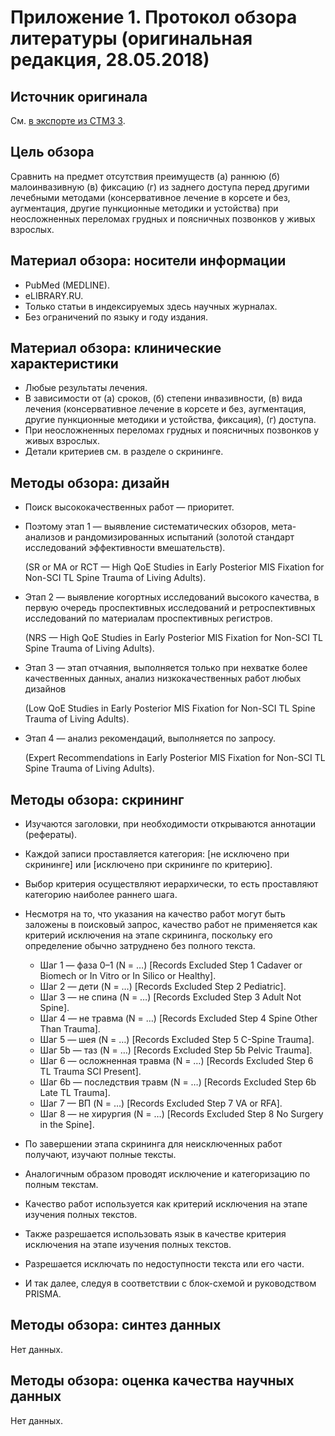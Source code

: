 # Приложение 1. Протокол обзора литературы (оригинальная редакция, 28.05.2018)

## Источник оригинала

См. [в экспорте из СТМЗ 3](https://github.com/p1m-ortho/xr-sfmhsush-ssb-hsss-v2/blob/master/stmz3_-_a_workshop_t3_-_id_90.csv).

## Цель обзора

Сравнить на предмет отсутствия преимуществ (а) раннюю (б) малоинвазивную (в) фиксацию (г) из заднего доступа перед другими лечебными методами (консервативное лечение в корсете и без, аугментация, другие пункционные методики и устойства) при неосложненных переломах грудных и поясничных позвонков у живых взрослых.

## Материал обзора: носители информации

* PubMed (MEDLINE).
* eLIBRARY.RU.
* Только статьи в индексируемых здесь научных журналах.
* Без ограничений по языку и году издания.

## Материал обзора: клинические характеристики

* Любые результаты лечения.
* В зависимости от (а) сроков, (б) степени инвазивности, (в) вида лечения (консервативное лечение в корсете и без, аугментация, другие пункционные методики и устойства, фиксация), (г) доступа.
* При неосложненных переломах грудных и поясничных позвонков у живых взрослых.
* Детали критериев см. в разделе о скрининге.

## Методы обзора: дизайн

* Поиск высококачественных работ — приоритет.
* Поэтому этап 1 — выявление систематических обзоров, мета-анализов и рандомизированных испытаний (золотой стандарт исследований эффективности вмешательств).

    (SR or MA or RCT — High QoE Studies in Early Posterior MIS Fixation for Non-SCI TL Spine Trauma of Living Adults).

* Этап 2 — выявление когортных исследований высокого качества, в первую очередь проспективных исследований и ретроспективных исследований по материалам проспективных регистров.

    (NRS — High QoE Studies in Early Posterior MIS Fixation for Non-SCI TL Spine Trauma of Living Adults).

* Этап 3 — этап отчаяния, выполняется только при нехватке более качественных данных, анализ низкокачественных работ любых дизайнов

    (Low QoE Studies in Early Posterior MIS Fixation for Non-SCI TL Spine Trauma of Living Adults).

* Этап 4 — анализ рекомендаций, выполняется по запросу.

    (Expert Recommendations in Early Posterior MIS Fixation for Non-SCI TL Spine Trauma of Living Adults).

## Методы обзора: скрининг

* Изучаются заголовки, при необходимости открываются аннотации (рефераты).
* Каждой записи проставляется категория: [не исключено при скрининге] или [исключено при скрининге по критерию].
* Выбор критерия осуществляют иерархически, то есть проставляют категорию наиболее раннего шага.
* Несмотря на то, что указания на качество работ могут быть заложены в поисковый запрос, качество работ не применяется как критерий исключения на этапе скрининга, поскольку его определение обычно затруднено без полного текста.

    * Шаг 1 — фаза 0–1 (N = …) [Records Excluded Step 1 Cadaver or Biomech or In Vitro or In Silico or Healthy].
    * Шаг 2 — дети (N = …) [Records Excluded Step 2 Pediatric].
    * Шаг 3 — не спина (N = …) [Records Excluded Step 3 Adult Not Spine].
    * Шаг 4 — не травма (N = …) [Records Excluded Step 4 Spine Other Than Trauma].
    * Шаг 5 — шея (N = …) [Records Excluded Step 5 C-Spine Trauma].
    * Шаг 5b — таз (N = …) [Records Excluded Step 5b Pelvic Trauma].
    * Шаг 6 — осложненная травма (N = …) [Records Excluded Step 6 TL Trauma SCI Present].
    * Шаг 6b — последствия травм (N = …) [Records Excluded Step 6b Late TL Trauma].
    * Шаг 7 — ВП (N = …) [Records Excluded Step 7 VA or RFA].
    * Шаг 8 — не хирургия (N = …) [Records Excluded Step 8 No Surgery in the Spine].
    
* По завершении этапа скрининга для неисключенных работ получают, изучают полные тексты.
* Аналогичным образом проводят исключение и категоризацию по полным текстам.
* Качество работ используется как критерий исключения на этапе изучения полных текстов.
* Также разрешается использовать язык в качестве критерия исключения на этапе изучения полных текстов.
* Разрешается исключать по недоступности текста или его части.
* И так далее, следуя в соответствии с блок-схемой и руководством PRISMA.

## Методы обзора: синтез данных

Нет данных.

## Методы обзора: оценка качества научных данных

Нет данных.
